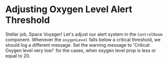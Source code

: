 # Adjusting Oxygen Level Alert Threshold

Stellar job, Space Voyager! Let's adjust our alert system in the `ControlRoom` component. Whenever the `oxygenLevel` falls below a critical threshold, we should log a different message. Set the warning message to 'Critical: Oxygen level very low!' for the cases, when oxygen level prop is less or equal to 20.
